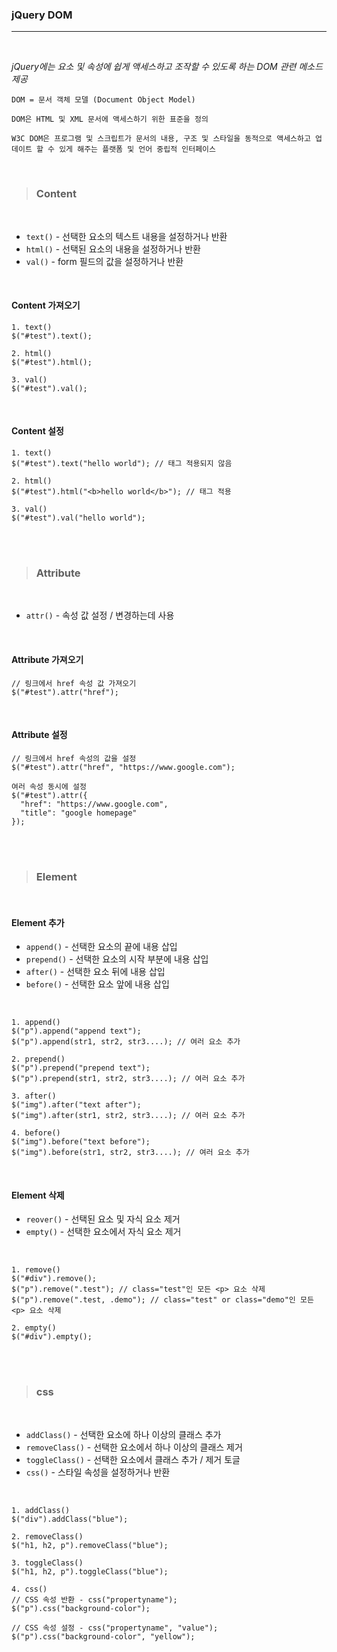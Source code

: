 ### jQuery DOM
---

<br>

_jQuery에는 요소 및 속성에 쉽게 액세스하고 조작할 수 있도록 하는 DOM 관련 메소드 제공_

~~~
DOM = 문서 객체 모델 (Document Object Model)

DOM은 HTML 및 XML 문서에 액세스하기 위한 표준을 정의

W3C DOM은 프로그램 및 스크립트가 문서의 내용, 구조 및 스타일을 동적으로 액세스하고 업데이트 할 수 있게 해주는 플랫폼 및 언어 중립적 인터페이스
~~~

<br>

>### Content

<br>

- `text()` - 선택한 요소의 텍스트 내용을 설정하거나 반환
- `html()` - 선택된 요소의 내용을 설정하거나 반환
- `val()` - form 필드의 값을 설정하거나 반환

<br>

#### Content 가져오기

~~~
1. text()
$("#test").text();

2. html()
$("#test").html();

3. val()
$("#test").val();
~~~

<br>

#### Content 설정

~~~
1. text()
$("#test").text("hello world"); // 태그 적용되지 않음

2. html()
$("#test").html("<b>hello world</b>"); // 태그 적용

3. val()
$("#test").val("hello world");
~~~

<br><br>

>### Attribute

<br>

- `attr()` - 속성 값 설정 / 변경하는데 사용

<br>

#### Attribute 가져오기

~~~
// 링크에서 href 속성 값 가져오기
$("#test").attr("href");
~~~

<br>

#### Attribute 설정

~~~
// 링크에서 href 속성의 값을 설정
$("#test").attr("href", "https://www.google.com");

여러 속성 동시에 설정
$("#test").attr({
  "href": "https://www.google.com",
  "title": "google homepage"
});
~~~

<br><br>

>### Element

<br>

#### Element 추가

- `append()` - 선택한 요소의 끝에 내용 삽입
- `prepend()` - 선택한 요소의 시작 부분에 내용 삽입
- `after()` - 선택한 요소 뒤에 내용 삽입
- `before()` - 선택한 요소 앞에 내용 삽입

<br>

~~~
1. append()
$("p").append("append text");
$("p").append(str1, str2, str3....); // 여러 요소 추가

2. prepend()
$("p").prepend("prepend text");
$("p").prepend(str1, str2, str3....); // 여러 요소 추가

3. after()
$("img").after("text after");
$("img").after(str1, str2, str3....); // 여러 요소 추가

4. before()
$("img").before("text before");
$("img").before(str1, str2, str3....); // 여러 요소 추가
~~~

<br>

#### Element 삭제

- `reover()` - 선택된 요소 및 자식 요소 제거
- `empty()` - 선택한 요소에서 자식 요소 제거

<br>

~~~
1. remove()
$("#div").remove();
$("p").remove(".test"); // class="test"인 모든 <p> 요소 삭제
$("p").remove(".test, .demo"); // class="test" or class="demo"인 모든 <p> 요소 삭제

2. empty()
$("#div").empty();
~~~

<br><br>

>### css

<br>

- `addClass()` - 선택한 요소에 하나 이상의 클래스 추가
- `removeClass()` - 선택한 요소에서 하나 이상의 클래스 제거
- `toggleClass()` - 선택한 요소에서 클래스 추가 / 제거 토글
- `css()` - 스타일 속성을 설정하거나 반환

<br>

~~~
1. addClass()
$("div").addClass("blue");

2. removeClass()
$("h1, h2, p").removeClass("blue");

3. toggleClass()
$("h1, h2, p").toggleClass("blue");

4. css()
// CSS 속성 반환 - css("propertyname");
$("p").css("background-color");

// CSS 속성 설정 - css("propertyname", "value");
$("p").css("background-color", "yellow");
~~~
